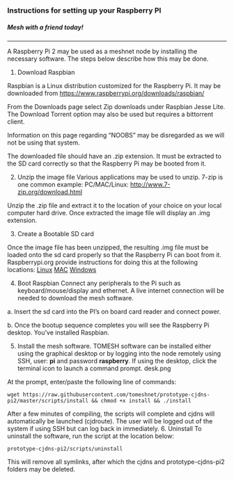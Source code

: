 ### Instructions for setting up your Raspberry PI
##### Mesh with a friend today!
___
A Raspberry Pi 2 may be used as a meshnet node by installing the necessary software. The steps below describe how this may be done.

1. Download Raspbian

Raspbian is a Linux distribution customized for the Raspberry Pi.  It may be downloaded from https://www.raspberrypi.org/downloads/raspbian/

From the Downloads page select Zip downloads under Raspbian Jesse Lite. The Download Torrent option may also be used but requires a bittorrent client.

Information on this page regarding “NOOBS” may be disregarded as we will not be using that system.

The downloaded file should have an .zip extension. It must be extracted to the SD card correctly so that the Raspberry Pi may be booted from it.

2. Unzip the image file
Various applications may be used to unzip. 7-zip is one common example:
PC/MAC/Linux:
http://www.7-zip.org/download.html

Unzip the .zip file and extract it to the location of your choice on your local computer hard drive. Once extracted the image file will display an .img extension.


3. Create a Bootable SD card

Once the image file has been unzipped, the resulting .img file must be loaded onto the sd card properly so that the Raspberry Pi can boot from it.
Raspberrypi.org provide instructions for doing this at the following locations:
[Linux](https://www.raspberrypi.org/documentation/installation/installing-images/linux.md)
[MAC](https://www.raspberrypi.org/documentation/installation/installing-images/mac.md)
[Windows](https://www.raspberrypi.org/documentation/installation/installing-images/windows.md)

4. Boot Raspbian
Connect any peripherals to the Pi such as keyboard/mouse/display and ethernet.
A live internet connection will be needed to download the mesh software.

a. Insert the sd card into the PI’s on board card reader and connect power.

b. Once the bootup sequence completes you will see the Raspberry Pi desktop. You’ve installed Raspbian.

5. Install the mesh software.
TOMESH software can be installed either using the graphical desktop or by logging into the node remotely using SSH, user: **pi** and password **raspberry**.
If using the desktop, click the terminal icon to launch a command prompt.
 desk.png

At the prompt, enter/paste the following line of commands:
```
wget https://raw.githubusercontent.com/tomeshnet/prototype-cjdns-pi2/master/scripts/install && chmod +x install && ./install
```
After a few minutes of compiling, the scripts will complete and cjdns will automatically be launched (cjdroute). The user will be logged out of the system if using SSH but can log back in immediately.
6. Uninstall
To uninstall the software, run the script at the location below:
```
prototype-cjdns-pi2/scripts/uninstall
```
This will remove all symlinks, after which the cjdns and prototype-cjdns-pi2 folders may be deleted.
